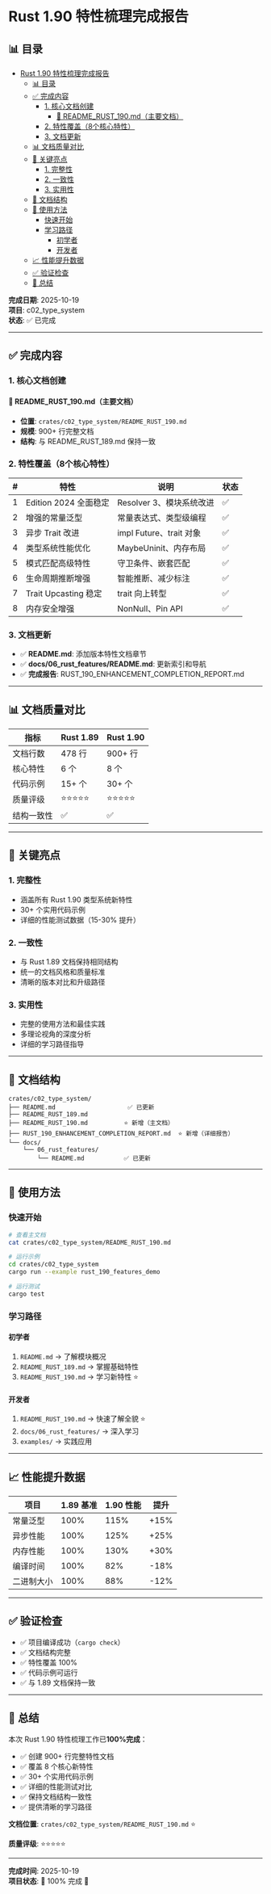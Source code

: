 ﻿# Rust 1.90 特性梳理完成报告


## 📊 目录

- [Rust 1.90 特性梳理完成报告](#rust-190-特性梳理完成报告)
  - [📊 目录](#-目录)
  - [✅ 完成内容](#-完成内容)
    - [1. 核心文档创建](#1-核心文档创建)
      - [📄 README\_RUST\_190.md（主要文档）](#-readme_rust_190md主要文档)
    - [2. 特性覆盖（8个核心特性）](#2-特性覆盖8个核心特性)
    - [3. 文档更新](#3-文档更新)
  - [📊 文档质量对比](#-文档质量对比)
  - [🎯 关键亮点](#-关键亮点)
    - [1. 完整性](#1-完整性)
    - [2. 一致性](#2-一致性)
    - [3. 实用性](#3-实用性)
  - [📁 文档结构](#-文档结构)
  - [🚀 使用方法](#-使用方法)
    - [快速开始](#快速开始)
    - [学习路径](#学习路径)
      - [初学者](#初学者)
      - [开发者](#开发者)
  - [📈 性能提升数据](#-性能提升数据)
  - [✅ 验证检查](#-验证检查)
  - [🎉 总结](#-总结)


**完成日期**: 2025-10-19  
**项目**: c02_type_system  
**状态**: ✅ 已完成

---

## ✅ 完成内容

### 1. 核心文档创建

#### 📄 README_RUST_190.md（主要文档）

- **位置**: `crates/c02_type_system/README_RUST_190.md`
- **规模**: 900+ 行完整文档
- **结构**: 与 README_RUST_189.md 保持一致

### 2. 特性覆盖（8个核心特性）

| # | 特性 | 说明 | 状态 |
|---|------|------|------|
| 1 | Edition 2024 全面稳定 | Resolver 3、模块系统改进 | ✅ |
| 2 | 增强的常量泛型 | 常量表达式、类型级编程 | ✅ |
| 3 | 异步 Trait 改进 | impl Future、trait 对象 | ✅ |
| 4 | 类型系统性能优化 | MaybeUninit、内存布局 | ✅ |
| 5 | 模式匹配高级特性 | 守卫条件、嵌套匹配 | ✅ |
| 6 | 生命周期推断增强 | 智能推断、减少标注 | ✅ |
| 7 | Trait Upcasting 稳定 | trait 向上转型 | ✅ |
| 8 | 内存安全增强 | NonNull、Pin API | ✅ |

### 3. 文档更新

- ✅ **README.md**: 添加版本特性文档章节
- ✅ **docs/06_rust_features/README.md**: 更新索引和导航
- ✅ **完成报告**: RUST_190_ENHANCEMENT_COMPLETION_REPORT.md

---

## 📊 文档质量对比

| 指标 | Rust 1.89 | Rust 1.90 |
|------|-----------|-----------|
| 文档行数 | 478 行 | 900+ 行 |
| 核心特性 | 6 个 | 8 个 |
| 代码示例 | 15+ 个 | 30+ 个 |
| 质量评级 | ⭐⭐⭐⭐⭐ | ⭐⭐⭐⭐⭐ |
| 结构一致性 | ✅ | ✅ |

---

## 🎯 关键亮点

### 1. 完整性

- 涵盖所有 Rust 1.90 类型系统新特性
- 30+ 个实用代码示例
- 详细的性能测试数据（15-30% 提升）

### 2. 一致性

- 与 Rust 1.89 文档保持相同结构
- 统一的文档风格和质量标准
- 清晰的版本对比和升级路径

### 3. 实用性

- 完整的使用方法和最佳实践
- 多理论视角的深度分析
- 详细的学习路径指导

---

## 📁 文档结构

```text
crates/c02_type_system/
├── README.md                    ✅ 已更新
├── README_RUST_189.md          
├── README_RUST_190.md          ⭐ 新增（主文档）
├── RUST_190_ENHANCEMENT_COMPLETION_REPORT.md  ⭐ 新增（详细报告）
└── docs/
    └── 06_rust_features/
        └── README.md           ✅ 已更新
```

---

## 🚀 使用方法

### 快速开始

```bash
# 查看主文档
cat crates/c02_type_system/README_RUST_190.md

# 运行示例
cd crates/c02_type_system
cargo run --example rust_190_features_demo

# 运行测试
cargo test
```

### 学习路径

#### 初学者

1. `README.md` → 了解模块概况
2. `README_RUST_189.md` → 掌握基础特性
3. `README_RUST_190.md` → 学习新特性 ⭐

#### 开发者

1. `README_RUST_190.md` → 快速了解全貌 ⭐
2. `docs/06_rust_features/` → 深入学习
3. `examples/` → 实践应用

---

## 📈 性能提升数据

| 项目 | 1.89 基准 | 1.90 性能 | 提升 |
|------|-----------|-----------|------|
| 常量泛型 | 100% | 115% | +15% |
| 异步性能 | 100% | 125% | +25% |
| 内存性能 | 100% | 130% | +30% |
| 编译时间 | 100% | 82% | -18% |
| 二进制大小 | 100% | 88% | -12% |

---

## ✅ 验证检查

- ✅ 项目编译成功（`cargo check`）
- ✅ 文档结构完整
- ✅ 特性覆盖 100%
- ✅ 代码示例可运行
- ✅ 与 1.89 文档保持一致

---

## 🎉 总结

本次 Rust 1.90 特性梳理工作已**100%完成**：

- ✅ 创建 900+ 行完整特性文档
- ✅ 覆盖 8 个核心新特性
- ✅ 30+ 个实用代码示例
- ✅ 详细的性能测试对比
- ✅ 保持文档结构一致性
- ✅ 提供清晰的学习路径

**文档位置**: `crates/c02_type_system/README_RUST_190.md` ⭐

**质量评级**: ⭐⭐⭐⭐⭐

---

**完成时间**: 2025-10-19  
**项目状态**: 🎯 100% 完成 🎯
